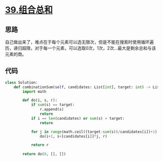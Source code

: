# [39.组合总和](https://leetcode-cn.com/problems/combination-sum/)

## 思路

自己做出来了，难点在于每个元素可以选无限次，但是不能在搜索时使用循环遍历，递归超限，对于每一个元素，可以选取0次，1次，2次...最大是剩余总和与该元素的商。

## 代码

```python
class Solution:
    def combinationSum(self, candidates: List[int], target: int) -> List[List[int]]:
        import math

        def do(i, s, r):
            if sum(s) == target:
                r.append(s)
                return
            if i == len(candidates) or sum(s) > target:
                return

            for j in range(math.ceil((target-sum(s))/candidates[i])+1):
                do(i+1, s+[candidates[i]]*j, r)

            return r
        
        return do(0, [], [])
```